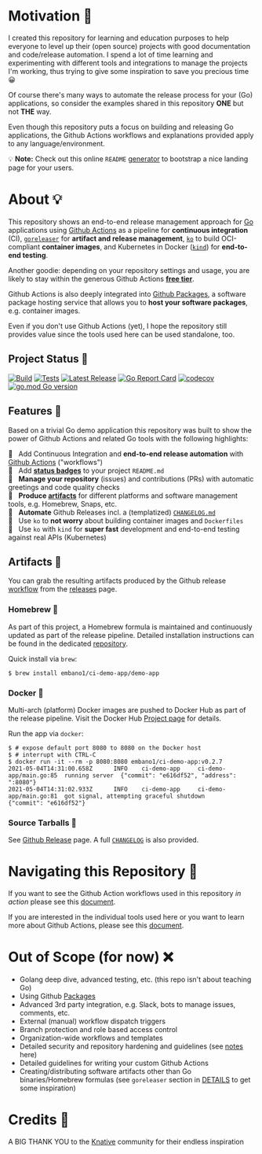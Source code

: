 # Motivation 💪

I created this repository for learning and education purposes to help everyone
to level up their (open source) projects with good documentation and
code/release automation. I spend a lot of time learning and experimenting with
different tools and integrations to manage the projects I'm working, thus trying
to give some inspiration to save you precious time 😀

Of course there's many ways to automate the release process for your (Go)
applications, so consider the examples shared in this repository **ONE** but not
**THE** way.

Even though this repository puts a focus on building and releasing Go
applications, the Github Actions workflows and explanations provided apply to
any language/environment.

💡 **Note:** Check out this online `README` [generator](https://readme.so/) to
bootstrap a nice landing page for your users. 

# About 💡

This repository shows an end-to-end release management approach for
[Go](https://golang.org/) applications using [Github
Actions](https://github.com/features/actions) as a pipeline for **continuous
integration** (CI), [`goreleaser`](https://goreleaser.com/) for **artifact and
release management**, [`ko`](https://github.com/google/ko) to build OCI-compliant
**container images**, and Kubernetes in Docker
([`kind`](https://github.com/kubernetes-sigs/kind)) for **end-to-end testing**.

Another goodie: depending on your repository settings and usage, you are likely
to stay within the generous Github Actions [**free
tier**](https://docs.github.com/en/github/setting-up-and-managing-billing-and-payments-on-github/about-billing-for-github-actions).

Github Actions is also deeply integrated into [Github
Packages](https://docs.github.com/en/packages/learn-github-packages/introduction-to-github-packages),
a software package hosting service that allows you to **host your software
packages**, e.g. container images.

Even if you don't use Github Actions (yet), I hope the repository still provides
value since the tools used here can be used standalone, too.

## Project Status 🚦

[![Build](https://github.com/embano1/ci-demo-app/actions/workflows/build.yaml/badge.svg)](https://github.com/embano1/ci-demo-app/actions/workflows/build.yaml)
[![Tests](https://github.com/embano1/ci-demo-app/actions/workflows/go-unit-tests.yaml/badge.svg)](https://github.com/embano1/ci-demo-app/actions/workflows/go-unit-tests.yaml)
[![Latest Release](https://img.shields.io/github/release/embano1/ci-demo-app.svg?logo=github&style=flat-square)](https://github.com/embano1/ci-demo-app/releases/latest)
[![Go Report Card](https://goreportcard.com/badge/github.com/embano1/ci-demo-app)](https://goreportcard.com/report/github.com/embano1/ci-demo-app)
[![codecov](https://codecov.io/gh/embano1/ci-demo-app/branch/main/graph/badge.svg?token=TC7MW723JO)](https://codecov.io/gh/embano1/ci-demo-app)
[![go.mod Go version](https://img.shields.io/github/go-mod/go-version/embano1/ci-demo-app)](https://github.com/embano1/ci-demo-app)

## Features 🤩

Based on a trivial Go demo application this repository was built to show the
power of Github Actions and related Go tools with the following highlights:

💫 &nbsp; Add Continuous Integration and **end-to-end release automation** with
[Github Actions](https://github.com/embano1/ci-demo-app/actions) ("workflows")  
💫 &nbsp; Add [**status badges**](#project-status-) to your project `README.md`  
💫 &nbsp; **Manage your repository** (issues) and contributions (PRs) with
automatic greetings and code quality checks  
💫 &nbsp; **Produce [artifacts](#artifacts-)** for different platforms and software management
tools, e.g. Homebrew, Snaps, etc.  
💫 &nbsp; **Automate** Github Releases incl. a (templatized) [`CHANGELOG.md`](CHANGELOG.md)  
💫 &nbsp; Use `ko` to **not worry** about building container images and
`Dockerfiles`  
💫 &nbsp; Use `ko` with `kind` for **super fast** development and end-to-end
testing against real APIs (Kubernetes)  

## Artifacts 💎

You can grab the resulting artifacts produced by the Github release
[workflow](./.github/workflows/release.yaml) from the
[releases](https://github.com/embano1/ci-demo-app/releases) page.

### Homebrew 🍺

As part of this project, a Homebrew formula is maintained and continuously
updated as part of the release pipeline. Detailed installation instructions can
be found in the dedicated
[repository](https://github.com/embano1/homebrew-ci-demo-app).

Quick install via `brew`:

```console
$ brew install embano1/ci-demo-app/demo-app
```

### Docker 🐳

Multi-arch (platform) Docker images are pushed to Docker Hub as part of the
release pipeline. Visit the Docker Hub [Project
page](https://hub.docker.com/r/embano1/ci-demo-app) for details.

Run the app via `docker`:

```console
$ # expose default port 8080 to 8080 on the Docker host
$ # interrupt with CTRL-C
$ docker run -it --rm -p 8080:8080 embano1/ci-demo-app:v0.2.7
2021-05-04T14:31:00.658Z      INFO    ci-demo-app     ci-demo-app/main.go:85  running server  {"commit": "e616df52", "address": ":8080"}
2021-05-04T14:31:02.933Z      INFO    ci-demo-app     ci-demo-app/main.go:81  got signal, attempting graceful shutdown        {"commit": "e616df52"}
```

### Source Tarballs 👾
See [Github Release](https://github.com/embano1/ci-demo-app/releases) page. A
full [`CHANGELOG`](./CHANGELOG.md) is also provided.

# Navigating this Repository 🧭

If you want to see the Github Action workflows used in this repository *in
action* please see this [document](./ACTIONS.md).

If you are interested in the individual tools used here or you want to learn
more about Github Actions, please see this [document](DETAILS.md).

# Out of Scope (for now) ❌

- Golang deep dive, advanced testing, etc. (this repo isn't about teaching Go)
- Using Github [Packages](https://github.com/features/packages)
- Advanced 3rd party integration, e.g. Slack, bots to manage issues, comments,
  etc.
- External (manual) workflow dispatch triggers
- Branch protection and role based access control
- Organization-wide workflows and templates
- Detailed security and repository hardening and guidelines (see [notes](DETAILS.md) here)
- Detailed guidelines for writing your custom Github Actions
- Creating/distributing software artifacts other than Go binaries/Homebrew
  formulas (see `goreleaser` section in [DETAILS](./DETAILS.md) to get some
  inspiration)

# Credits 💐

A BIG THANK YOU to the [Knative](https://knative.dev/) community for their endless
inspiration 
















